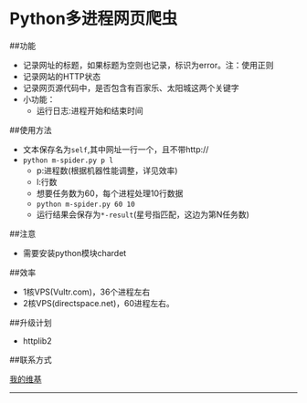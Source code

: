 Python多进程网页爬虫
====
##功能

- 记录网址的标题，如果标题为空则也记录，标识为error。注：使用正则
- 记录网站的HTTP状态
- 记录网页源代码中，是否包含有百家乐、太阳城这两个关键字
- 小功能：
  - 运行日志:进程开始和结束时间

##使用方法
- 文本保存名为`self`,其中网址一行一个，且不带http://
- `python m-spider.py p l`
  - p:进程数(根据机器性能调整，详见效率)
  - l:行数
  - 想要任务数为60，每个进程处理10行数据
  - `python m-spider.py 60 10`
  - 运行结果会保存为`*-result`(星号指匹配，这边为第N任务数)

##注意

- 需要安装python模块chardet

##效率

- 1核VPS(Vultr.com)，36个进程左右
- 2核VPS(directspace.net)，60进程左右。

##升级计划

- httplib2

##联系方式

[我的维基][likunyan]
*******************
[likunyan]:https://www.likunyan.com
